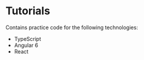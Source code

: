 # Tutorials
Contains practice code for the following technologies:
  - TypeScript
  - Angular 6 
  - React

